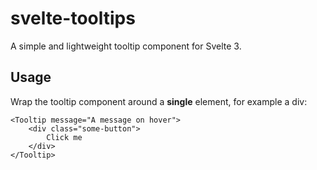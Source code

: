 # svelte-tooltips
A simple and lightweight tooltip component for Svelte 3.

## Usage

Wrap the tooltip component around a **single** element, for example a div:

```
<Tooltip message="A message on hover">
    <div class="some-button">
        Click me
    </div>
</Tooltip>
```
